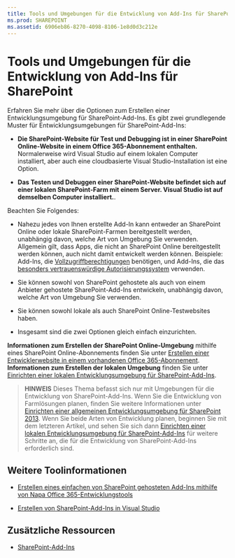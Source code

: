 ```yaml
---
title: Tools und Umgebungen für die Entwicklung von Add-Ins für SharePoint
ms.prod: SHAREPOINT
ms.assetid: 6906eb86-8270-4098-8106-1e8d0d3c212e
---
```



# Tools und Umgebungen für die Entwicklung von Add-Ins für SharePoint
Erfahren Sie mehr über die Optionen zum Erstellen einer Entwicklungsumgebung für SharePoint-Add-Ins.
Es gibt zwei grundlegende Muster für Entwicklungsumgebungen für SharePoint-Add-Ins:





- **Die SharePoint-Website für Test und Debugging ist in einer SharePoint Online-Website in einem Office 365-Abonnement enthalten.** Normalerweise wird Visual Studio auf einem lokalen Computer installiert, aber auch eine cloudbasierte Visual Studio-Installation ist eine Option.


- **Das Testen und Debuggen einer SharePoint-Website befindet sich auf einer lokalen SharePoint-Farm mit einem Server. Visual Studio ist auf demselben Computer installiert.**.



Beachten Sie Folgendes:





- Nahezu jedes von Ihnen erstellte Add-In kann entweder an SharePoint Online oder lokale SharePoint-Farmen bereitgestellt werden, unabhängig davon, welche Art von Umgebung Sie verwenden. Allgemein gilt, dass Apps, die nicht an SharePoint Online bereitgestellt werden können, auch nicht damit entwickelt werden können. Beispiele: Add-Ins, die  [Vollzugriffberechtigungen](add-in-permissions-in-sharepoint-2013.md) benötigen, und Add-Ins, die das [besonders vertrauenswürdige Autorisierungssystem](creating-sharepoint-add-ins-that-use-high-trust-authorization.md) verwenden.


- Sie können sowohl von SharePoint gehostete als auch von einem Anbieter gehostete SharePoint-Add-Ins entwickeln, unabhängig davon, welche Art von Umgebung Sie verwenden.


- Sie können sowohl lokale als auch SharePoint Online-Testwebsites haben.


- Insgesamt sind die zwei Optionen gleich einfach einzurichten.


 **Informationen zum Erstellen der SharePoint Online-Umgebung** mithilfe eines SharePoint Online-Abonnements finden Sie unter [Erstellen einer Entwicklerwebsite in einem vorhandenen Office 365-Abonnement](create-a-developer-site-on-an-existing-office-365-subscription.md). **Informationen zum Erstellen der lokalen Umgebung** finden Sie unter [Einrichten einer lokalen Entwicklungsumgebung für SharePoint-Add-Ins](set-up-an-on-premises-development-environment-for-sharepoint-add-ins.md).
> **HINWEIS**
> Dieses Thema befasst sich nur mit Umgebungen für die Entwicklung von SharePoint-Add-Ins. Wenn Sie die Entwicklung von Farmlösungen planen, finden Sie weitere Informationen unter  [Einrichten einer allgemeinen Entwicklungsumgebung für SharePoint 2013](http://msdn.microsoft.com/library/08e4e4e1-d960-43fa-85df-f3c279ed6927%28Office.15%29.aspx). Wenn Sie beide Arten von Entwicklung planen, beginnen Sie mit dem letzteren Artikel, und sehen Sie sich dann  [Einrichten einer lokalen Entwicklungsumgebung für SharePoint-Add-Ins](set-up-an-on-premises-development-environment-for-sharepoint-add-ins.md) für weitere Schritte an, die für die Entwicklung von SharePoint-Add-Ins erforderlich sind.





## Weitere Toolinformationen


-  [Erstellen eines einfachen von SharePoint gehosteten Add-Ins mithilfe von Napa Office 365-Entwicklungstools](create-a-basic-sharepoint-hosted-add-in-by-using-napa-office-365-development-too.md)


-  [Erstellen von SharePoint-Add-Ins in Visual Studio](create-sharepoint-add-ins-in-visual-studio.md)



## Zusätzliche Ressourcen
<a name="bk_addresources"> </a>


-  [SharePoint-Add-Ins](sharepoint-add-ins.md)



